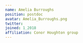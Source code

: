 ```yaml
---
name: Amelia Burroughs
position: postdoc
avatar: Amelia_Burroughs.png
twitter:
joined: 1_2018
affiliation: Conor Houghton group
---
```


